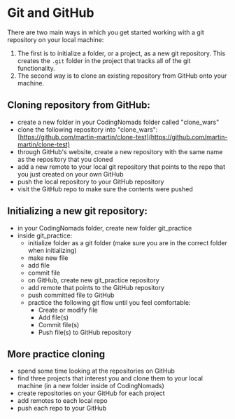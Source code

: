 # Git and GitHub

There are two main ways in which you get started working with a
git repository on your local machine:

1. The first is to initialize a folder, or a project, as a new git repository. This creates the `.git` folder in the project that tracks all of the git functionality.
2. The second way is to clone an existing repository from GitHub onto your machine.

## Cloning repository from GitHub:
- create a new folder in your CodingNomads folder called "clone_wars"
- clone the following repository into "clone_wars":
[https://github.com/martin-martin/clone-test](https://github.com/martin-martin/clone-test)
- through GitHub's website, create a new repository with the same name as the repository that you cloned
- add a new remote to your local git repository that points to the repo that you just created on your own GitHub
- push the local repository to your GitHub repository
- visit the GitHub repo to make sure the contents were pushed

## Initializing a new git repository:
- in your CodingNomads folder, create new folder git_practice
- inside git_practice:
    - initialize folder as a git folder (make sure you are in the
    correct folder when initializing)
    - make new file
    - add file
    - commit file
    - on GitHub, create new git_practice repository
    - add remote that points to the GitHub repository
    - push committed file to GitHub
    - practice the following git flow until you feel comfortable:
        - Create or modify file
        - Add file(s)
        - Commit file(s)
        - Push file(s) to GitHub repository

## More practice cloning
- spend some time looking at the repositories on GitHub
- find three projects that interest you and clone them to your
local machine (in a new folder inside of CodingNomads)
- create repositories on your GitHub for each project
- add remotes to each local repo
- push each repo to your GitHub

